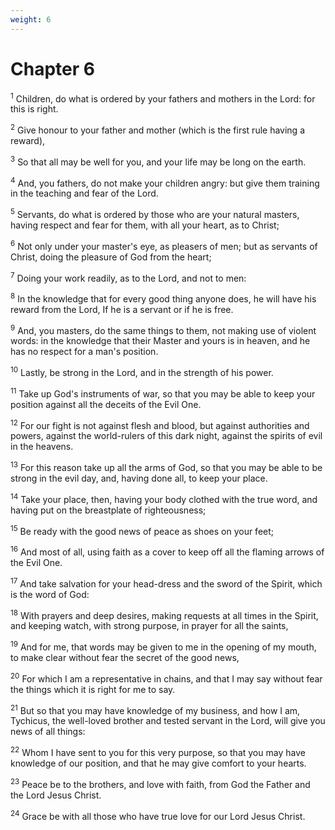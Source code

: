 ```yaml
---
weight: 6
---
```


# Chapter 6

<sup>1</sup> Children, do what is ordered by your fathers and mothers in the Lord: for this is right. 

<sup>2</sup> Give honour to your father and mother (which is the first rule having a reward), 

<sup>3</sup> So that all may be well for you, and your life may be long on the earth. 

<sup>4</sup> And, you fathers, do not make your children angry: but give them training in the teaching and fear of the Lord. 

<sup>5</sup> Servants, do what is ordered by those who are your natural masters, having respect and fear for them, with all your heart, as to Christ; 

<sup>6</sup> Not only under your master's eye, as pleasers of men; but as servants of Christ, doing the pleasure of God from the heart; 

<sup>7</sup> Doing your work readily, as to the Lord, and not to men: 

<sup>8</sup> In the knowledge that for every good thing anyone does, he will have his reward from the Lord, If he is a servant or if he is free. 

<sup>9</sup> And, you masters, do the same things to them, not making use of violent words: in the knowledge that their Master and yours is in heaven, and he has no respect for a man's position. 

<sup>10</sup> Lastly, be strong in the Lord, and in the strength of his power. 

<sup>11</sup> Take up God's instruments of war, so that you may be able to keep your position against all the deceits of the Evil One. 

<sup>12</sup> For our fight is not against flesh and blood, but against authorities and powers, against the world-rulers of this dark night, against the spirits of evil in the heavens. 

<sup>13</sup> For this reason take up all the arms of God, so that you may be able to be strong in the evil day, and, having done all, to keep your place. 

<sup>14</sup> Take your place, then, having your body clothed with the true word, and having put on the breastplate of righteousness; 

<sup>15</sup> Be ready with the good news of peace as shoes on your feet; 

<sup>16</sup> And most of all, using faith as a cover to keep off all the flaming arrows of the Evil One. 

<sup>17</sup> And take salvation for your head-dress and the sword of the Spirit, which is the word of God: 

<sup>18</sup> With prayers and deep desires, making requests at all times in the Spirit, and keeping watch, with strong purpose, in prayer for all the saints, 

<sup>19</sup> And for me, that words may be given to me in the opening of my mouth, to make clear without fear the secret of the good news, 

<sup>20</sup> For which I am a representative in chains, and that I may say without fear the things which it is right for me to say. 

<sup>21</sup> But so that you may have knowledge of my business, and how I am, Tychicus, the well-loved brother and tested servant in the Lord, will give you news of all things: 

<sup>22</sup> Whom I have sent to you for this very purpose, so that you may have knowledge of our position, and that he may give comfort to your hearts. 

<sup>23</sup> Peace be to the brothers, and love with faith, from God the Father and the Lord Jesus Christ. 

<sup>24</sup> Grace be with all those who have true love for our Lord Jesus Christ. 

